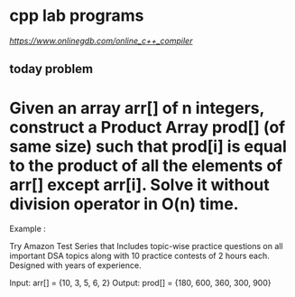 # cpp lab programs 
*https://www.onlinegdb.com/online_c++_compiler*
## today problem
# Given an array arr[] of n integers, construct a Product Array prod[] (of same size) such that prod[i] is equal to the product of all the elements of arr[] except arr[i]. Solve it without division operator in O(n) time.

Example : 

Try Amazon Test Series that Includes topic-wise practice questions on all important DSA topics along with 10 practice contests of 2 hours each. Designed with years of experience.

Input: arr[]  = {10, 3, 5, 6, 2}
Output: prod[]  = {180, 600, 360, 300, 900}
